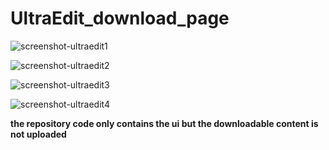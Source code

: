 # UltraEdit_download_page
![screenshot-ultraedit1](https://github.com/user-attachments/assets/a0fd4699-5f0e-4c37-b58b-c33d07911898)

![screenshot-ultraedit2](https://github.com/user-attachments/assets/f67bd79f-76f3-4802-8af5-6b5649fbd13f)

![screenshot-ultraedit3](https://github.com/user-attachments/assets/793c3765-2a51-44bb-adcb-807cada5febc)

![screenshot-ultraedit4](https://github.com/user-attachments/assets/0103173f-248d-40cf-8099-697d347d73a8)

<b>the repository code only contains the ui but the downloadable content is not uploaded</b>
